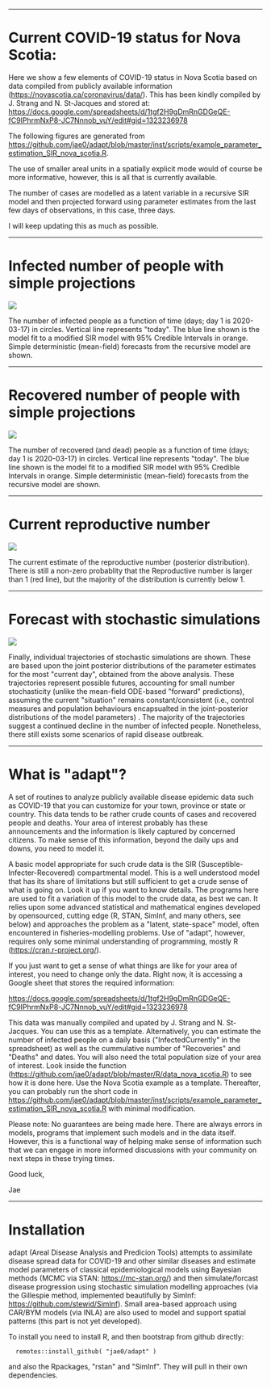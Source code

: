 
---

# Current COVID-19 status for Nova Scotia:

Here we show a few elements of COVID-19 status in Nova Scotia based on data compiled from publicly available information (https://novascotia.ca/coronavirus/data/). This has been kindly compiled by J. Strang and N. St-Jacques and stored at: https://docs.google.com/spreadsheets/d/1tgf2H9gDmRnGDGeQE-fC9IPhrmNxP8-JC7Nnnob_vuY/edit#gid=1323236978

The following figures are generated from https://github.com/jae0/adapt/blob/master/inst/scripts/example_parameter_estimation_SIR_nova_scotia.R.

The use of smaller areal units in a spatially explicit mode would of course be more informative, however, this is all that is currently available.

The number of cases are modelled as a latent variable in a recursive SIR model and then projected forward using parameter estimates from the last few days of observations, in this case, three days.

I will keep updating this as much as possible.

---


# Infected number of people with simple projections

![](./inst/doc/fit_with_projections_infected.png)

The number of infected people as a function of time (days; day 1 is 2020-03-17) in circles. Vertical line represents "today". The blue line shown is the model fit to a modified SIR model with 95% Credible Intervals in orange. Simple deterministic (mean-field) forecasts from the recursive model are shown.

---

# Recovered number of people with simple projections

![](./inst/doc/fit_with_projections_recovered.png)

The number of recovered (and dead) people as a function of time (days; day 1 is 2020-03-17) in circles. Vertical line represents "today". The blue line shown is the model fit to a modified SIR model with 95% Credible Intervals in orange. Simple deterministic (mean-field) forecasts from the recursive model are shown.



---

# Current reproductive number

![](./inst/doc/reproductive_number_today.png)

The current estimate of the reproductive number (posterior distribution). There is still a non-zero probablity that the Reproductive number is larger than 1 (red line), but the majority of the distribution is currently below 1.


---
# Forecast with stochastic simulations

![](./inst/doc/fit_with_projections_and_stochastic_simulations.png)

Finally, individual trajectories of stochastic simulations are shown. These are based upon the joint posterior distributions of the parameter estimates for the most "current day", obtained from the above analysis. These trajectories represent possible futures, accounting for small number stochasticity (unlike the mean-field ODE-based "forward" predictions), assuming the current "situation" remains constant/consistent (i.e., control measures and population behaviours encapsualted in the joint-posterior distributions of the model parameters) . The majority of the trajectories suggest a continued decline in the number of infected people. Nonetheless, there still exists some scenarios of rapid disease outbreak.



---

# What is "adapt"?

A set of routines to analyze publicly available disease epidemic data such as COVID-19 that you can customize for your town, province or state or country. This data tends to be rather crude counts of cases and recovered people and deaths. Your area of interest probably has these announcements and the information is likely captured by concerned citizens. To make sense of this information, beyond the daily ups and downs, you need to model it.

A basic model appropriate for such crude data is the SIR (Susceptible-Infecter-Recovered) compartmental model. This is a well understood model that has its share of limitations but still sufficient to get a crude sense of what is going on. Look it up if you want to know details. The programs here are used to fit a variation of this model to the crude data, as best we can. It relies upon some advanced statistical and mathematical engines developed by opensourced, cutting edge (R, STAN, SimInf, and many others, see below) and approaches the problem as a "latent, state-space" model, often encountered in fisheries-modelling problems. Use of "adapt", however, requires only some minimal understanding of programming, mostly R (https://cran.r-project.org/).

If you just want to get a sense of what things are like for your area of interest, you need to change only the data. Right now, it is accessing a Google sheet that stores the required information:

https://docs.google.com/spreadsheets/d/1tgf2H9gDmRnGDGeQE-fC9IPhrmNxP8-JC7Nnnob_vuY/edit#gid=1323236978

This data was manually compiled and upated by J. Strang and N. St-Jacques. You can use this as a template. Alternatively, you can estimate the number of infected people on a daily basis ("InfectedCurrently" in the spreadsheet) as well as the cummulative number of "Recoveries" and "Deaths" and dates. You will also need the total population size of your area of interest. Look inside the function (https://github.com/jae0/adapt/blob/master/R/data_nova_scotia.R) to see how it is done here. Use the Nova Scotia example as a template. Thereafter, you can probably run the short code in https://github.com/jae0/adapt/blob/master/inst/scripts/example_parameter_estimation_SIR_nova_scotia.R with minimal modification.

Please note: No guarantees are being made here. There are always errors in models, programs that implement such models and in the data itself. However, this is a functional way of helping make sense of information such that we can engage in more informed discussions with your community on next steps in these trying times.

Good luck,

Jae

---

# Installation

adapt (Areal Disease Analysis and Predicion Tools) attempts to assimilate disease spread data for COVID-19 and other similar diseases and estimate model parameters of classical epidemiological models using Bayesian methods (MCMC via STAN: https://mc-stan.org/) and then simulate/forcast disease progression using stochastic simulation modelling approaches (via the Gillespie method, implemented beautifully by SimInf: https://github.com/stewid/SimInf). Small area-based approach using CAR/BYM models (via INLA) are also used to model and support spatial patterns (this part is not yet developed).

To install you need to install R, and then bootstrap from github directly:

```
  remotes::install_github( "jae0/adapt" )
```

and also the Rpackages, "rstan" and "SimInf". They will pull in their own dependencies.
